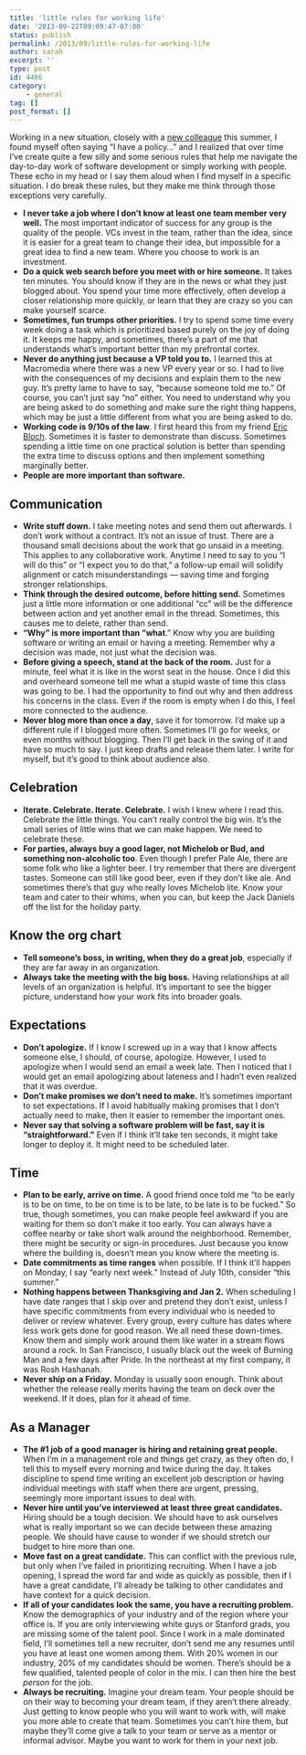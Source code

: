 ```yaml
---
title: 'little rules for working life'
date: '2013-09-22T09:09:47-07:00'
status: publish
permalink: /2013/09/little-rules-for-working-life
author: sarah
excerpt: ''
type: post
id: 4486
category:
    - general
tag: []
post_format: []
---
```

Working in a new situation, closely with a [new colleague](http://www.jasonshen.com/) this summer, I found myself often saying “I have a policy…” and I realized that over time I’ve create quite a few silly and some serious rules that help me navigate the day-to-day work of software development or simply working with people. These echo in my head or I say them aloud when I find myself in a specific situation. I do break these rules, but they make me think through those exceptions very carefully.

- **I never take a job where I don’t know at least one team member very well.** The most important indicator of success for any group is the quality of the people. VCs invest in the team, rather than the idea, since it is easier for a great team to change their idea, but impossible for a great idea to find a new team. Where you choose to work is an investment.
- **Do a quick web search before you meet with or hire someone.** It takes ten minutes. You should know if they are in the news or what they just blogged about. You spend your time more effectively, often develop a closer relationship more quickly, or learn that they are crazy so you can make yourself scarce.
- **Sometimes, fun trumps other priorities.** I try to spend some time every week doing a task which is prioritized based purely on the joy of doing it. It keeps me happy, and sometimes, there’s a part of me that understands what’s important better than my prefrontal cortex.
- **Never do anything just because a VP told you to.** I learned this at Macromedia where there was a new VP every year or so. I had to live with the consequences of my decisions and explain them to the new guy. It’s pretty lame to have to say, “because someone told me to.” Of course, you can’t just say “no” either. You need to understand why you are being asked to do something and make sure the right thing happens, which may be just a little different from what you are being asked to do.
- **Working code is 9/10s of the law**. I first heard this from my friend [Eric Bloch](https://twitter.com/eedeebee). Sometimes it is faster to demonstrate than discuss. Sometimes spending a little time on one practical solution is better than spending the extra time to discuss options and then implement something marginally better.
- **People are more important than software.**

Communication
-------------

- **Write stuff down.** I take meeting notes and send them out afterwards. I don’t work without a contract. It’s not an issue of trust. There are a thousand small decisions about the work that go unsaid in a meeting. This applies to any collaborative work. Anytime I need to say to you “I will do this” or “I expect you to do that,” a follow-up email will solidify alignment or catch misunderstandings — saving time and forging stronger relationships.
- **Think through the desired outcome, before hitting send.** Sometimes just a little more information or one additional “cc” will be the difference between action and yet another email in the thread. Sometimes, this causes me to delete, rather than send.
- **“Why” is more important than “what**.” Know why you are building software or writing an email or having a meeting. Remember why a decision was made, not just what the decision was.
- **Before giving a speech, stand at the back of the room.** Just for a minute, feel what it is like in the worst seat in the house. Once I did this and overheard someone tell me what a stupid waste of time this class was going to be. I had the opportunity to find out why and then address his concerns in the class. Even if the room is empty when I do this, I feel more connected to the audience.
- **Never blog more than once a day**, save it for tomorrow. I’d make up a different rule if I blogged more often. Sometimes I’ll go for weeks, or even months without blogging. Then I’ll get back in the swing of it and have so much to say. I just keep drafts and release them later. I write for myself, but it’s good to think about audience also.

Celebration
-----------

- **Iterate. Celebrate. Iterate. Celebrate.** I wish I knew where I read this. Celebrate the little things. You can’t really control the big win. It’s the small series of little wins that we can make happen. We need to celebrate these.
- **For parties, always buy a good lager, not Michelob or Bud, and something non-alcoholic too**. Even though I prefer Pale Ale, there are some folk who like a lighter beer. I try remember that there are divergent tastes. Someone can still like good beer, even if they don’t like ale. And sometimes there’s that guy who really loves Michelob lite. Know your team and cater to their whims, when you can, but keep the Jack Daniels off the list for the holiday party.

Know the org chart
------------------

- **Tell someone’s boss, in writing, when they do a great job**, especially if they are far away in an organization.
- **Always take the meeting with the big boss.** Having relationships at all levels of an organization is helpful. It’s important to see the bigger picture, understand how your work fits into broader goals.

Expectations
------------

- **Don’t apologize.** If I know I screwed up in a way that I know affects someone else, I should, of course, apologize. However, I used to apologize when I would send an email a week late. Then I noticed that I would get an email apologizing about lateness and I hadn’t even realized that it was overdue.
- **Don’t make promises we don’t need to make.** It’s sometimes important to set expectations. If I avoid habitually making promises that I don’t actually need to make, then it easier to remember the important ones.
- **Never say that solving a software problem will be fast, say it is “straightforward.”** Even if I think it’ll take ten seconds, it might take longer to deploy it. It might need to be scheduled later.

Time
----

- **Plan to be early, arrive on time.** A good friend once told me “to be early is to be on time, to be on time is to be late, to be late is to be fucked.” So true, though sometimes, you can make people feel awkward if you are waiting for them so don’t make it too early. You can always have a coffee nearby or take short walk around the neighborhood. Remember, there might be security or sign-in procedures. Just because you know where the building is, doesn’t mean you know where the meeting is.
- **Date commitments as time ranges** when possible. If I think it’ll happen on Monday, I say “early next week.” Instead of July 10th, consider “this summer.”
- **Nothing happens between Thanksgiving and Jan 2.** When scheduling I have date ranges that I skip over and pretend they don’t exist, unless I have specific commitments from every individual who is needed to deliver or review whatever. Every group, every culture has dates where less work gets done for good reason. We all need these down-times. Know them and simply work around them like water in a stream flows around a rock. In San Francisco, I usually black out the week of Burning Man and a few days after Pride. In the northeast at my first company, it was Rosh Hashanah.
- **Never ship on a Friday.**  Monday is usually soon enough. Think about whether the release really merits having the team on deck over the weekend. If it does, plan for it ahead of time.

As a Manager
------------

- **The #1 job of a good manager is hiring and retaining great people.** When I’m in a management role and things get crazy, as they often do, I tell this to myself every morning and twice during the day. It takes discipline to spend time writing an excellent job description or having individual meetings with staff when there are urgent, pressing, seemingly more important issues to deal with.
- **Never hire until you’ve interviewed at least three great candidates.** Hiring should be a tough decision. We should have to ask ourselves what is really important so we can decide between these amazing people. We should have cause to wonder if we should stretch our budget to hire more than one.
- **Move fast on a great candidate.** This can conflict with the previous rule, but only when I’ve failed in prioritizing recruiting. When I have a job opening, I spread the word far and wide as quickly as possible, then if I have a great candidate, I’ll already be talking to other candidates and have context for a quick decision.
- **If all of your candidates look the same, you have a recruiting problem.** Know the demographics of your industry and of the region where your office is. If you are only interviewing white guys or Stanford grads, you are missing some of the talent pool. Since I work in a male dominated field, I’ll sometimes tell a new recruiter, don’t send me any resumes until you have at least one women among them. With 20% women in our industry, 20% of my candidates should be women. There’s should be a few qualified, talented people of color in the mix. I can then hire the best *person* for the job.
- **Always be recruiting.** Imagine your dream team. Your people should be on their way to becoming your dream team, if they aren’t there already. Just getting to know people who you will want to work with, will make you more able to create that team. Sometimes you can’t hire them, but maybe they’ll come give a talk to your team or serve as a mentor or informal advisor. Maybe you want to work for them in your next job.